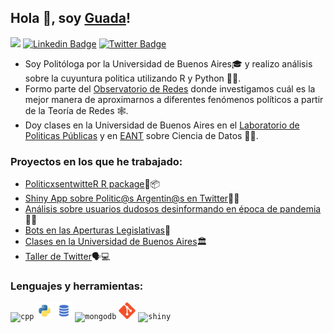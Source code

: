 ## Hola 👋, soy [Guada](https://github.com/Guadag12/)!
![](https://visitor-badge.glitch.me/badge?page_id=Observatorio-de-Redes.Observatorio-de-Redes&style=flat-square&color=0088cc)
[![Linkedin Badge](https://img.shields.io/badge/-LinkedIn-0e76a8?style=flat-square&logo=Linkedin&logoColor=white)](https://www.linkedin.com/in/guadalupe-andrea-gonzalez-68b19913a/)
[![Twitter Badge](https://img.shields.io/badge/-Twitter-00acee?style=flat-square&logo=Twitter&logoColor=white)](https://twitter.com/guadag12)

- Soy Politóloga por la Universidad de Buenos Aires🎓 y realizo análisis sobre la cuyuntura politica utilizando R y Python 👩‍💻.
- Formo parte del [Observatorio de Redes](https://twitter.com/O_de_R) donde investigamos cuál es la mejor manera de aproximarnos a diferentes fenómenos políticos a partir de la Teoría de Redes 🕸.
- Doy clases en la Universidad de Buenos Aires en el [Laboratorio de Politicas Públicas](https://twitter.com/LABPoliticasUBA) y en [EANT](https://twitter.com/eanttech) sobre Ciencia de Datos 👥🔬.


### Proyectos en los que he trabajado:
- [PoliticxsentwitteR R package](https://github.com/guadag12/politicxsentwitteR)🔷📦
- [Shiny App sobre Politic@s Argentin@s en Twitter](https://oderedes.shinyapps.io/politicosentwitter/)👨‍💼 
- [Análisis sobre usuarios dudosos desinformando en época de pandemia](https://github.com/Observatorio-de-Redes/usuariosdudosaprocedencia)💉🤖
- [Bots en las Aperturas Legislativas](https://github.com/Guadag12/bots_in_congress)📱
- [Clases en la Universidad de Buenos Aires](https://github.com/labpoliticasuba)🏛️
- [Taller de Twitter](https://github.com/labpoliticasuba/Taller-de-Twitter)🗣💻


### Lenguajes y herramientas:
<code><img height="27" src="https://new.library.arizona.edu/sites/default/files/styles/featured_image/public/featured_media/rprogramming.png?itok=tW_Lc4a8" alt="cpp"></code>
<code><img height="27" src="https://raw.githubusercontent.com/github/explore/80688e429a7d4ef2fca1e82350fe8e3517d3494d/topics/python/python.png" alt="python"></code>
<code><img height="27" src="https://raw.githubusercontent.com/github/explore/80688e429a7d4ef2fca1e82350fe8e3517d3494d/topics/sql/sql.png" alt="sql"></code>
<code><img height="27" src="https://encrypted-tbn0.gstatic.com/images?q=tbn%3AANd9GcSTTzPAw-55ssm1Im594xYZ9eRQu2JylrkYLg&usqp=CAU" alt="mongodb"></code>
<code><img height="27" src="https://raw.githubusercontent.com/devicons/devicon/master/icons/git/git-original.svg" alt="git"></code>
<code><img height="27" src="https://blog.efpsa.org/wp-content/uploads/2019/04/pic1.png" alt="shiny"></code>

<!--
**Guadag12/Guadag12** is a ✨ _special_ ✨ repository because its `README.md` (this file) appears on your GitHub profile.
-->
